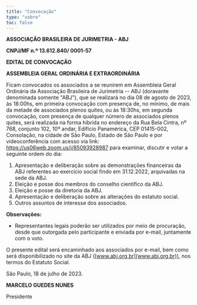 ```yaml
---
title: "Convocação"
type: "sobre"
toc: false
---
```


**ASSOCIAÇÃO BRASILEIRA DE JURIMETRIA - ABJ**

**CNPJ/MF n.º 13.612.840/ 0001-57**

**EDITAL DE CONVOCAÇÃO**

**ASSEMBLEIA GERAL ORDINÁRIA E EXTRAORDINÁRIA**

Ficam convocados os associados a se reunirem em Assembleia Geral Ordinária da Associação Brasileira de Jurimetria -- ABJ (doravante denominada somente "ABJ"), que se realizará no dia 08 de agosto de 2023, às 18:00hs, em primeira convocação com presença de, no mínimo, de mais da metade de associados plenos quites, ou às 18:30hs, em segunda convocação, com presença de qualquer número de associados plenos quites, será realizada na forma híbrida no endereço da Rua Bela Cintra, nº 768, conjunto 102, 10º andar, Edifício Panamérica, CEP 01415-002, Consolação, na cidade de São Paulo, Estado de São Paulo e por videoconferência com acesso via link: <https://us06web.zoom.us/j/85093928987> para examinar, discutir e votar a seguinte ordem do dia:

1.  Apresentação e deliberação sobre as demonstrações financeiras da ABJ referentes ao exercício social findo em 31.12.2022, arquivadas na sede da ABJ.
2.  Eleição e posse dos membros do conselho científico da ABJ.
3.  Eleição e posse da diretoria da ABJ.
4.  Apresentação e deliberação sobre as alterações do estatuto social.
5.  Outros assuntos de interesse dos associados.

**Observações:**

-    Representantes legais poderão ser utilizados por meio de procuração, desde que outorgada pelo participante e enviada por e-mail, juntamente com o voto.

O presente edital será encaminhado aos associados por e-mail, bem como será disponibilizado no site da ABJ ([www.abj.org.br](www.abj.org.br)), nos termos do Estatuto Social.

São Paulo, 18 de julho de 2023.

**MARCELO GUEDES NUNES**

Presidente
